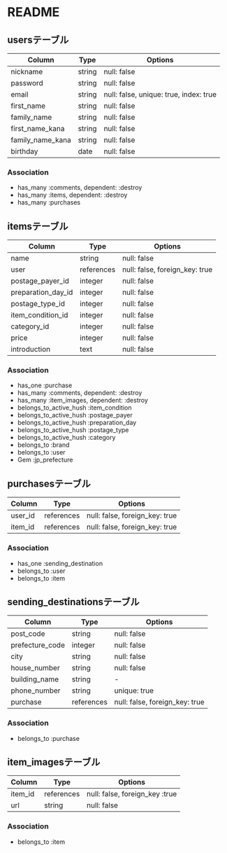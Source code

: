 # README

## usersテーブル
|Column|Type|Options|
|------|----|-------|
|nickname|string|null: false|
|password|string|null: false|
|email|string|null: false, unique: true, index: true|
|first_name|string|null: false|
|family_name|string|null: false|
|first_name_kana|string|null: false|
|family_name_kana|string|null: false|
|birthday|date|null: false|

### Association
- has_many :comments, dependent: :destroy
- has_many :items, dependent: :destroy
- has_many :purchases

## itemsテーブル
|Column|Type|Options|
|------|----|-------|
|name|string|null: false|
|user|references|null: false, foreign_key: true|
|postage_payer_id|integer|null: false|
|preparation_day_id|integer|null: false|
|postage_type_id|integer|null: false|
|item_condition_id|integer|null: false|
|category_id|integer|null: false|
|price|integer|null: false|
|introduction|text|null: false|

### Association
- has_one :purchase
- has_many :comments, dependent: :destroy
- has_many :item_images, dependent: :destroy
- belongs_to_active_hush :item_condition
- belongs_to_active_hush :postage_payer
- belongs_to_active_hush :preparation_day
- belongs_to_active_hush :postage_type
- belongs_to_active_hush :category
- belongs_to :brand
- belongs_to :user
- Gem :jp_prefecture

## purchasesテーブル
Column|Type|Options|
|------|----|-------|
|user_id|references|null: false, foreign_key: true|
|item_id|references|null: false, foreign_key: true|

### Association
- has_one :sending_destination
- belongs_to :user
- belongs_to :item

## sending_destinationsテーブル
|Column|Type|Options|
|------|----|-------|
|post_code|string|null: false|
|prefecture_code|integer|null: false|
|city|string|null: false|
|house_number|string|null: false|
|building_name|string|-|
|phone_number|string|unique: true|
|purchase|references|null: false, foreign_key: true|

### Association
- belongs_to :purchase

## item_imagesテーブル
|Column|Type|Options|
|------|----|-------|
|item_id|references|null: false, foreign_key :true|  
|url|string|null: false|

### Association
- belongs_to :item






<!-- This README would normally document whatever steps are necessary to get the
application up and running.

Things you may want to cover:

* Ruby version

* System dependencies

* Configuration

* Database creation

* Database initialization

* How to run the test suite

* Services (job queues, cache servers, search engines, etc.)

* Deployment instructions

* ... -->
